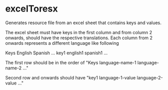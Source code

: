 # excelToresx

Generates resource file from an excel sheet that contains keys and values.

The excel sheet must have keys in the first column and from column 2 onwards, should have the respective translations.
Each column from 2 onwards represents a different language like following


Keys   English    Spanish  ...
key1   english1   spanish1 ...

The first row should be in the order of "Keys language-name-1 language-name-2 ..."

Second row and onwards should have "key1  language-1-value  language-2-value ..."
